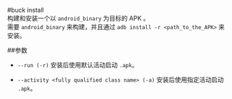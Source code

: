 #buck install  
构建和安装一个以 `android_binary` 为目标的 APK 。  
需要 `android_binary` 来构建，并且通过 `adb install -r <path_to_the_APK>` 来安装。  
  
##参数  
  
- `--run (-r)` 安装后使用默认活动启动 `.apk`。  
  
- `--activity <fully qualified class name> (-a)` 安装后使用指定活动启动 `.apk`。